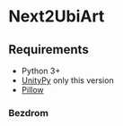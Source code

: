 # Next2UbiArt

## Requirements
- Python 3+
- [UnityPy](https://pypi.org/project/UnityPy/1.9.6/) only this version
- [Pillow](https://pypi.org/project/Pillow/)

### Bezdrom
